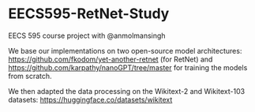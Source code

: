 # EECS595-RetNet-Study

EECS 595 course project with @anmolmansingh

We base our implementations on two open-source model architectures: https://github.com/fkodom/yet-another-retnet (for RetNet) and https://github.com/karpathy/nanoGPT/tree/master for training the models from scratch.

We then adapted the data processing on the Wikitext-2 and Wikitext-103 datasets: https://huggingface.co/datasets/wikitext
